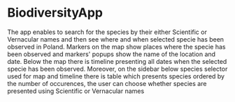 # BiodiversityApp
The app enables to search for the species by their either Scientific or Vernacular names and then see where and when selected specie has been observed in Poland. Markers on the map show places where the specie has been observed and markers' popups show the name of the location and date. Below the map there is timeline presenting all dates when the selected specie has been observed. Moreover, on the sidebar below species selector used for map and timeline there is table which presents species ordered by the number of occurences, the user can choose whether species are presented using Scientific or Vernacular names
